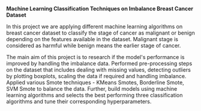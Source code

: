 <b> Machine Learning Classification Techniques on Imbalance Breast Cancer Dataset  </b>

In this project we are applying different machine learning algorithms on breast cancer dataset to classify 
the stage of cancer as malignant or benign depending on the features available in the dataset. Malignant stage is 
considered as harmful while benign means the earlier stage of cancer. 

The main aim of this project is to research if the model's performance is improved by handling the imbalance data.
Performed pre-processing steps on the dataset that includes dealing with missing values, detecting outliers by plotting boxplots, scaling the data if required and 
handling imbalance. Applied various Smote techniques - KMeans Smotes, Borderline Smote, SVM Smote to balance the data. Further, build models using machine learning algorithms and 
selects the best performing three classification algorithms and tune their corresponding hyperparameters. 
